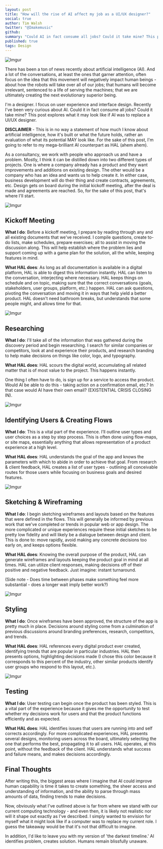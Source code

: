 ```yaml
---
layout: post
title: "How will the rise of AI affect my job as a UI/UX designer?"
social: true
author: Tim Walsh
twitter: "@Imakemusic"
github:
summary: "Could AI in fact consume all jobs? Could it take mine? This post explores what it may look like if AI was to replace a UI/UX designer."
published: true
tags: Design
---
```


![Imgur](http://i.imgur.com/aJ3lbmV.jpg)

There has been a ton of news recently about artificial intelligence (AI). And a lot of the conversations, at least the ones that garner attention, often focus on the idea that this movement will negatively impact human beings - about how the robots will take over all of our jobs; that humans will become irrelevant, sentenced to a life of serving the machines; that we are ultimately creating the next evolutionary superior being.

I'm a designer. I focus on user experience and interface design. Recently I've been very curious about AI. Could it in fact consume all jobs? Could it take mine? This post explores what it may look like if AI was to replace a UI/UX designer.

**DISCLAIMER** - This is in no way a statement of how much I know about artificial intelligence, how it's built or what the future holds, rather an evaluation of what its potential MAY look like. For the sake of this post, I'm going to refer to my mega-brilliant AI counterpart as HAL (ahem ahem).

As a consultancy, we work with people who approach us and have a problem. Mostly, I think it can be distilled down into two different types of projects. One is where a company already has a product and they want improvements and additions on existing design. The other would be a company who has an idea and wants us to help create it. In either case, business development will do their thing and create contracts, agreements, etc. Design gets on board during the initial kickoff meeting, after the deal is made and agreements are reached. So, for the sake of this post, that's where I'll start.  

![Imgur](http://i.imgur.com/mc6UWWa.jpg)

## Kickoff Meeting

**What I do**: Before a kickoff meeting, I prepare by reading through any and all existing documents that we've received. I compile questions, create to-do lists, make schedules, prepare exercises; all to assist in moving the discussion along. This will help establish where the problem lies and support coming up with a game plan for the solution, all the while, keeping features in mind.

**What HAL does**: As long as all documentation is available in a digital platform, HAL is able to digest this information instantly. HAL can listen to the conversation, interjecting where necessary. HAL keeps things on schedule and on topic, making sure that the correct conversations (goals, stakeholders, user groups, platform, etc.) happen. HAL can ask questions, pivoting the conversation and moving it in ways that help yield a better product. HAL doesn't need bathroom breaks, but understands that some people might, and allows time for that.

![Imgur](http://i.imgur.com/MNMTTMw.jpg)

## Researching

**What I do**: I'll take all of the information that was gathered during the discovery period and begin researching. I search for similar companies or competitors, look at and experience their products, and research branding to help make decisions on things like color, logo, and typography.

**What HAL does**: HAL scours the digital world, accumulating all related matter that is of most value to the project. This happens instantly.

One thing I often have to do, is sign up for a service to access the product. Would AI be able to do this - taking action on a confirmation email, etc.? In that case would AI have their own email? (EXISTENTIAL CRISIS CLOSING IN).

![Imgur](http://i.imgur.com/KBYscMT.jpg)

## Identifying Users & Creating Flows

**What I do**: This is a vital part of the experience. I’ll outline user types and user choices as a step by step process. This is often done using flow-maps, or site maps, essentially anything that allows representation of a product experience at a high level.

**What HAL does**: HAL understands the goal of the app and knows the parameters with which to abide in order to achieve that goal. From research & client feedback, HAL creates a list of user types - outlining all conceivable routes for those users while focusing on business goals and desired features.

![Imgur](http://i.imgur.com/64Ys6yb.jpg)

## Sketching & Wireframing

**What I do**: I begin sketching wireframes and layouts based on the features that were defined in the flows. This will generally be informed by previous work that we've completed or trends in popular web or app design. The more complicated or unique experiences require these initial sketches to be pretty low fidelity and will likely be a dialogue between design and client. This is done to: move rapidly, avoid making any concrete decisions too early on, and keeps options flexible.

**What HAL does**: Knowing the overall purpose of the product, HAL can generate wireframes and layouts keeping the product goal in mind at all times. HAL can utilize client responses, making decisions off of their positive and negative feedback. Just imagine: instant turnaround. 

(Side note - Does time between phases make something feel more substantial - does a longer wait imply better work?) 

![Imgur](http://i.imgur.com/x7Jk7MK.jpg)

## Styling

**What I do**: Once wireframes have been approved, the structure of the app is pretty much in place. Decisions around styling come from a culmination of previous discussions around branding preferences, research, competitors, and trends.

**What HAL does**: HAL references every digital product ever created, identifying trends that are popular in particular industries. HAL then presents options, highlighting decisions made (I chose this color because it corresponds to this percent of the industry, other similar products identify user groups who respond to this layout, etc.).

![Imgur](http://i.imgur.com/cAzBRj4.jpg)

## Testing

**What I do**: User testing can begin once the product has been styled. This is a vital part of the experience because it gives me the opportunity to test whether my decisions work for users and that the product functions efficiently and as expected.

**What HAL does**: HAL identifies issues that users are running into and self corrects accordingly. For more complicated experiences, HAL presents several designs, monitoring users across the board, ultimately selecting the one that performs the best, propagating it to all users. HAL operates, at this point, without the feedback of the client. HAL understands what success and failure means, and makes decisions accordingly.

## Final Thoughts

After writing this, the biggest areas where I imagine that AI could improve human capability is time it takes to create something, the sheer access and understanding of information, and the ability to parse through mass amounts of data, finding trends to make decisions.

Now, obviously what I've outlined above is far from where we stand with our current computing technology - and even then, it is likely not realistic nor will it shape out exactly as I've described. I simply wanted to envision for myself what it might look like if a computer was to replace my current role. I guess the takeaway would be that it's not that difficult to imagine. 

In addition, I'd like to leave you with my version of 'the darkest timeline.' AI identifies problem, creates solution. Humans remain blissfully unaware.
